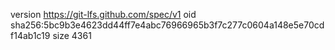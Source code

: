 version https://git-lfs.github.com/spec/v1
oid sha256:5bc9b3e4623dd44ff7e4abc76966965b3f7c277c0604a148e5e70cdf14ab1c19
size 4361
